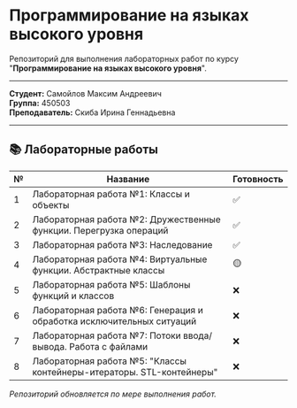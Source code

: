 # Программирование на языках высокого уровня

Репозиторий для выполнения лабораторных работ по курсу "**Программирование на языках высокого уровня**".

---

**Студент:** Самойлов Максим Андреевич  
**Группа:** 450503  
**Преподаватель:** Скиба Ирина Геннадьевна

---

## 📚 Лабораторные работы

| № | Название | Готовность |
|---|----------|--------|
| 1 | Лабораторная работа №1: Классы и объекты | ✅ |
| 2 | Лабораторная работа №2: Дружественные функции. Перегрузка операций | ✅ |
| 3 | Лабораторная работа №3: Наследование | ✅ |
| 4 | Лабораторная работа №4: Виртуальные функции. Абстрактные классы | 🟡 |
| 5 | Лабораторная работа №5: Шаблоны функций и классов | ❌ |
| 6 | Лабораторная работа №6: Генерация и обработка исключительных ситуаций | ❌ |
| 7 | Лабораторная работа №7: Потоки ввода/вывода. Работа с файлами | ❌ |
| 8 | Лабораторная работа №5: "Классы контейнеры-итераторы. STL-контейнеры" | ❌ |

_Репозиторий обновляется по мере выполнения работ._

